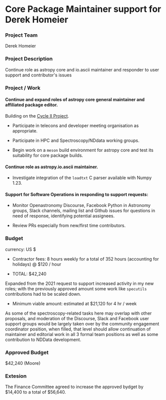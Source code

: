 # Core Package Maintainer support for Derek Homeier

### Project Team
Derek Homeier

### Project Description
Continue role as astropy core and io.ascii maintainer and responder
to user support and contributor's issues

### Project / Work

#### Continue and expand roles of astropy core general maintainer and affiliated package editor.
Building on the [Cycle II Project](https://github.com/astropy/astropy-project/blob/main/finance/proposal-calls/2021-proposal/Homeier-Core%2C_Spectroscopy.md).

- Participate in telecons and developer meeting organisation as appropriate.

- Participate in HPC and Spectroscopy/NDdata working groups.

- Begin work on a `meson` build environment for astropy core and test its suitability for
  core package builds.
  
#### Continue role as astropy.io.ascii maintainer.

- Investigate integration of the `loadtxt` C parser available with Numpy 1.23.

#### Support for Software Operations in responding to support requests:

- Monitor Openastronomy Discourse, Facebook Python in Astronomy groups, Slack channels, mailing
  list and Github issues for questions in need of response, identifying potential assignees.

- Review PRs especially from new/first time contributors.

### Budget
currency: US $

- Contractor fees: 8 hours weekly for a total of 352 hours (accounting for holidays) @ $120 / hour

- TOTAL: $42,240

Expanded from the 2021 request to support increased activity in my new roles; with the
previously approved amount some work like `specutils` contributions had to be scaled down.

- Minimum viable amount: estimated at $21,120 for 4 hr / week

As some of the spectroscopy-related tasks here may overlap with other proposals,
and moderation of the Discourse, Slack and Facebook user support groups would be
largely taken over by the community engagement coordinator position, when filled,
that level should allow continuation of maintainer and editorial work in all 3
formal team positions as well as some contribution to NDData development.

### Approved Budget
$42,240 (Moore)

### Extesion

The Finance Committee agreed to increase the approved bydget by $14,400 to a total of $56,640.
